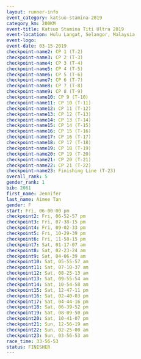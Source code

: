```yaml
---
layout: runner-info 
event_category: katsuo-stamina-2019 
category_km: 200KM 
event-title: Katsuo Stamina Titi Ultra 2019 
event-location: Hulu Langat, Selangor, Malaysia 
event-logo: 
event-date: 03-15-2019 
checkpoint-name2: CP 1 (T-2) 
checkpoint-name3: CP 2 (T-3) 
checkpoint-name4: CP 3 (T-4) 
checkpoint-name5: CP 4 (T-5) 
checkpoint-name6: CP 5 (T-6) 
checkpoint-name7: CP 6 (T-7) 
checkpoint-name8: CP 7 (T-8) 
checkpoint-name9: CP 8 (T-9) 
checkpoint-name10: CP 9 (T-10) 
checkpoint-name11: CP 10 (T-11) 
checkpoint-name12: CP 11 (T-12) 
checkpoint-name13: CP 12 (T-13) 
checkpoint-name14: CP 13 (T-14) 
checkpoint-name15: CP 14 (T-15) 
checkpoint-name16: CP 15 (T-16) 
checkpoint-name17: CP 16 (T-17) 
checkpoint-name18: CP 17 (T-18) 
checkpoint-name19: CP 18 (T-19) 
checkpoint-name20: CP 19 (T-20) 
checkpoint-name21: CP 20 (T-21) 
checkpoint-name22: CP 21 (T-22) 
checkpoint-name23: Finishing Line (T-23) 
overall_rank: 5
gender_rank: 1
bib: 2061
first_name: Jennifer
last_name: Aimee Tan
gender: F
start: Fri, 06-00-00 pm
checkpoint2: Fri, 06-52-57 pm
checkpoint3: Fri, 07-38-15 pm
checkpoint4: Fri, 09-02-33 pm
checkpoint5: Fri, 10-29-39 pm
checkpoint6: Fri, 11-58-15 pm
checkpoint7: Sat, 01-17-07 am
checkpoint8: Sat, 02-23-24 am
checkpoint9: Sat, 04-06-39 am
checkpoint10: Sat, 05-55-57 am
checkpoint11: Sat, 07-10-37 am
checkpoint12: Sat, 08-25-13 am
checkpoint13: Sat, 09-55-54 am
checkpoint14: Sat, 10-54-58 am
checkpoint15: Sat, 12-47-11 pm
checkpoint16: Sat, 02-40-03 pm
checkpoint17: Sat, 04-44-16 pm
checkpoint18: Sat, 06-39-52 pm
checkpoint19: Sat, 08-09-50 pm
checkpoint20: Sat, 10-41-07 pm
checkpoint21: Sun, 12-56-19 am
checkpoint22: Sun, 02-25-00 am
checkpoint23: Sun, 03-56-53 am
race_time: 33-56-53
status: FINISHER
---
```

